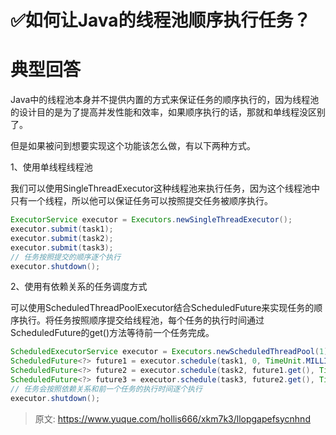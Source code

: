 # ✅如何让Java的线程池顺序执行任务？

# 典型回答


Java中的线程池本身并不提供内置的方式来保证任务的顺序执行的，因为线程池的设计目的是为了提高并发性能和效率，如果顺序执行的话，那就和单线程没区别了。



但是如果被问到想要实现这个功能该怎么做，有以下两种方式。



1、使用单线程线程池



我们可以使用SingleThreadExecutor这种线程池来执行任务，因为这个线程池中只有一个线程，所以他可以保证任务可以按照提交任务被顺序执行。



```java
ExecutorService executor = Executors.newSingleThreadExecutor();
executor.submit(task1);
executor.submit(task2);
executor.submit(task3);
// 任务按照提交的顺序逐个执行
executor.shutdown();

```





2、使用有依赖关系的任务调度方式



可以使用ScheduledThreadPoolExecutor结合ScheduledFuture来实现任务的顺序执行。将任务按照顺序提交给线程池，每个任务的执行时间通过ScheduledFuture的get()方法等待前一个任务完成。



```java
ScheduledExecutorService executor = Executors.newScheduledThreadPool(1);
ScheduledFuture<?> future1 = executor.schedule(task1, 0, TimeUnit.MILLISECONDS);
ScheduledFuture<?> future2 = executor.schedule(task2, future1.get(), TimeUnit.MILLISECONDS);
ScheduledFuture<?> future3 = executor.schedule(task3, future2.get(), TimeUnit.MILLISECONDS);
// 任务会按照依赖关系和前一个任务的执行时间逐个执行
executor.shutdown();
```



> 原文: <https://www.yuque.com/hollis666/xkm7k3/llopgapefsycnhnd>